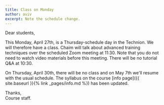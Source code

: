```yaml
---
title: Class on Monday
author: aviv
excerpt: Note the schedule change.
---
```


Dear students,

This Monday, April 27th, is a Thursday-schedule day in the Technion.
We will therefore have a class. Chaim will talk about advanced
training techniques over the scheduled Zoom meeting at 11:30.
Note that you do not need to watch video materials before this meeting.
There will be no tutorial Q&A at 10:30.

On Thursday, April 30th, there will be no class and on May 7th we'll resume with
the usual schedule.
The syllabus on the course [info
page]({{ site.baseurl }}{% link _pages/info.md %}) has been updated.

Thanks,  
Course staff.

